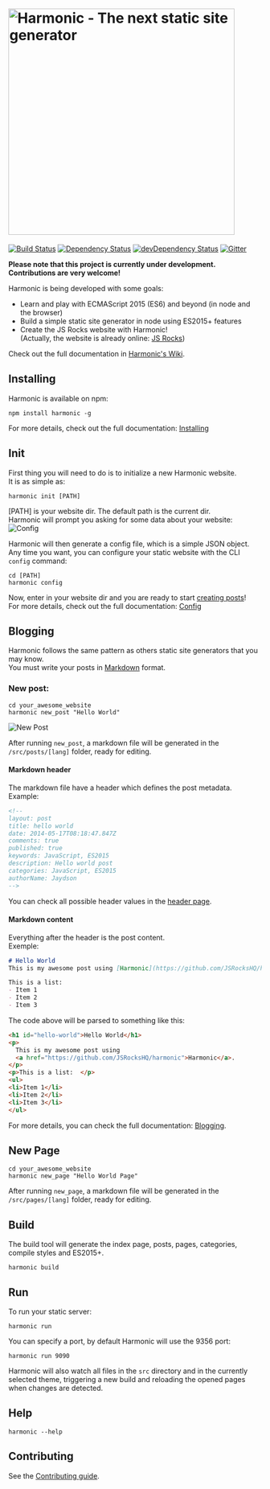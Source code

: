 # <a name="harmonic"><img src="https://cdn.rawgit.com/JSRocksHQ/harmonic/e391ae462f3b047848f1783315de9edab019e197/harmonic-logo.svg" alt="Harmonic - The next static site generator" width="450"></a>
[![Build Status](https://travis-ci.org/JSRocksHQ/harmonic.svg?branch=master)](https://travis-ci.org/JSRocksHQ/harmonic)
[![Dependency Status](http://img.shields.io/david/JSRocksHQ/harmonic.svg)](https://david-dm.org/JSRocksHQ/harmonic)
[![devDependency Status](http://img.shields.io/david/dev/JSRocksHQ/harmonic.svg)](https://david-dm.org/JSRocksHQ/harmonic#info=devDependencies)
[![Gitter](https://img.shields.io/badge/gitter-join_chat-1dce73.svg)](https://gitter.im/JSRocksHQ/harmonic?utm_source=badge&utm_medium=badge&utm_campaign=pr-badge&utm_content=badge)

**Please note that this project is currently under development.**  
**Contributions are very welcome!**

Harmonic is being developed with some goals:  
- Learn and play with ECMAScript 2015 (ES6) and beyond (in node and the browser)
- Build a simple static site generator in node using ES2015+ features
- Create the JS Rocks website with Harmonic!  
(Actually, the website is already online: [JS Rocks](http://jsrocks.org/))  

Check out the full documentation in [Harmonic's Wiki](https://github.com/JSRocksHQ/harmonic/wiki/).

## Installing

Harmonic is available on npm:  

```shell
npm install harmonic -g
```
For more details, check out the full documentation: [Installing](https://github.com/JSRocksHQ/harmonic/wiki/Installing)

## Init
First thing you will need to do is to initialize a new Harmonic website.  
It is as simple as:  
```shell
harmonic init [PATH]
```
[PATH] is your website dir. The default path is the current dir.  
Harmonic will prompt you asking for some data about your website:   
![Config](https://raw.githubusercontent.com/wiki/JSRocksHQ/harmonic/img/config.png)  

Harmonic will then generate a config file, which is a simple JSON object.  
Any time you want, you can configure your static website with the CLI `config` command:  
```shell
cd [PATH]
harmonic config
```
Now, enter in your website dir and you are ready to start [creating posts](#blogging)!  
For more details, check out the full documentation: [Config](https://github.com/JSRocksHQ/harmonic/wiki/Config/)

## Blogging
Harmonic follows the same pattern as others static site generators that you may know.  
You must write your posts in [Markdown](http://daringfireball.net/projects/markdown/) format.  

### New post:  
```
cd your_awesome_website
harmonic new_post "Hello World"
```
![New Post](https://raw.githubusercontent.com/wiki/JSRocksHQ/harmonic/img/new_post.png)

After running `new_post`, a markdown file will be generated in the `/src/posts/[lang]` folder, ready for editing.  

#### Markdown header
The markdown file have a header which defines the post metadata.  
Example:  
```markdown
<!--
layout: post
title: hello world
date: 2014-05-17T08:18:47.847Z
comments: true
published: true
keywords: JavaScript, ES2015
description: Hello world post
categories: JavaScript, ES2015
authorName: Jaydson
-->
```
You can check all possible header values in the [header page](https://github.com/JSRocksHQ/harmonic/wiki/markdown-header).  

#### Markdown content
Everything after the header is the post content.  
Exemple:  
```markdown
# Hello World  
This is my awesome post using [Harmonic](https://github.com/JSRocksHQ/harmonic).  

This is a list:  
- Item 1
- Item 2
- Item 3
```
The code above will be parsed to something like this:  
```html
<h1 id="hello-world">Hello World</h1>
<p>
  This is my awesome post using 
  <a href="https://github.com/JSRocksHQ/harmonic">Harmonic</a>.
</p>
<p>This is a list:  </p>
<ul>
<li>Item 1</li>
<li>Item 2</li>
<li>Item 3</li>
</ul>
```
For more details, you can check the full documentation: [Blogging](https://github.com/JSRocksHQ/harmonic/wiki/Blogging).  
## New Page
```
cd your_awesome_website
harmonic new_page "Hello World Page"
```
After running `new_page`, a markdown file will be generated in the `/src/pages/[lang]` folder, ready for editing.  

## Build
The build tool will generate the index page, posts, pages, categories, compile styles and ES2015+.
```shell
harmonic build
```

## Run
To run your static server:
```shell
harmonic run
```
You can specify a port, by default Harmonic will use the 9356 port:
```shell
harmonic run 9090
```

Harmonic will also watch all files in the `src` directory and in the currently selected theme, triggering a new build and reloading the opened pages when changes are detected.

## Help
```shell
harmonic --help
```

## Contributing
See the [Contributing guide](https://github.com/JSRocksHQ/harmonic/blob/master/CONTRIBUTING.md).
